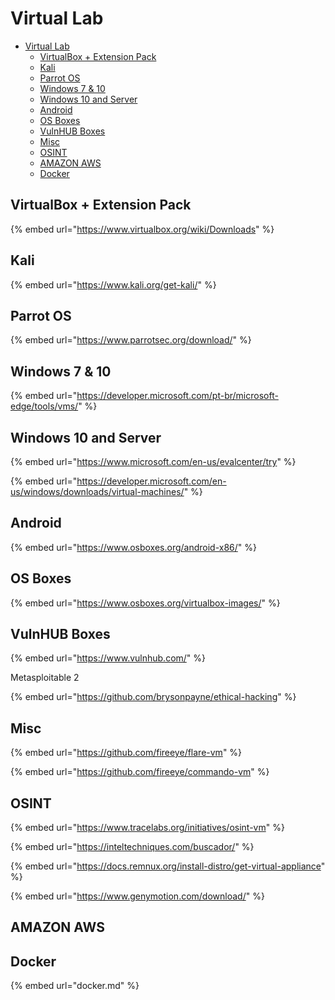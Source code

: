 # Virtual Lab

- [Virtual Lab](#virtual-lab)
  - [VirtualBox + Extension Pack](#virtualbox--extension-pack)
  - [Kali](#kali)
  - [Parrot OS](#parrot-os)
  - [Windows 7 & 10](#windows-7--10)
  - [Windows 10 and Server](#windows-10-and-server)
  - [Android](#android)
  - [OS Boxes](#os-boxes)
  - [VulnHUB Boxes](#vulnhub-boxes)
  - [Misc](#misc)
  - [OSINT](#osint)
  - [AMAZON AWS](#amazon-aws)
  - [Docker](#docker)

## VirtualBox + Extension Pack

{% embed url="https://www.virtualbox.org/wiki/Downloads" %}

## Kali

{% embed url="https://www.kali.org/get-kali/" %}

## Parrot OS

{% embed url="https://www.parrotsec.org/download/" %}

## Windows 7 & 10

{% embed url="https://developer.microsoft.com/pt-br/microsoft-edge/tools/vms/" %}

## Windows 10 and Server

{% embed url="https://www.microsoft.com/en-us/evalcenter/try" %}

{% embed url="https://developer.microsoft.com/en-us/windows/downloads/virtual-machines/" %}

## Android

{% embed url="https://www.osboxes.org/android-x86/" %}

## OS Boxes

{% embed url="https://www.osboxes.org/virtualbox-images/" %}

## VulnHUB Boxes

{% embed url="https://www.vulnhub.com/" %}

Metasploitable 2

{% embed url="https://github.com/brysonpayne/ethical-hacking" %}

## Misc

{% embed url="https://github.com/fireeye/flare-vm" %}

{% embed url="https://github.com/fireeye/commando-vm" %}

## OSINT

{% embed url="https://www.tracelabs.org/initiatives/osint-vm" %}

{% embed url="https://inteltechniques.com/buscador/" %}

{% embed url="https://docs.remnux.org/install-distro/get-virtual-appliance" %}

{% embed url="https://www.genymotion.com/download/" %}

## AMAZON AWS


## Docker

{% embed url="docker.md" %}
